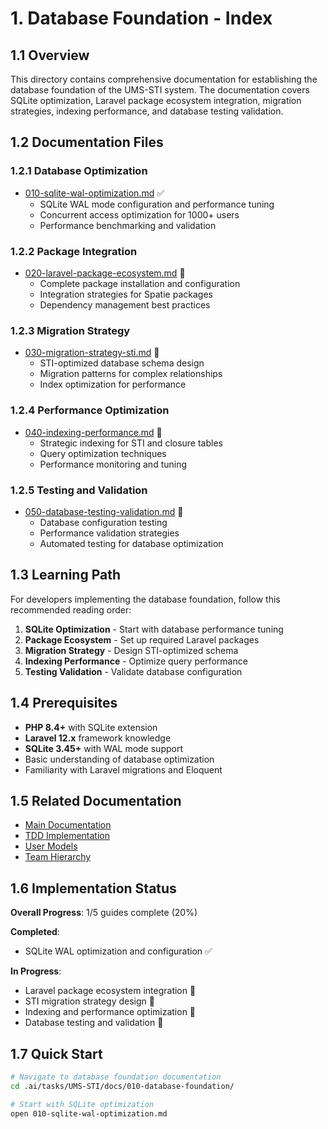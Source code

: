 # 1. Database Foundation - Index

## 1.1 Overview

This directory contains comprehensive documentation for establishing the database foundation of the UMS-STI system. The documentation covers SQLite optimization, Laravel package ecosystem integration, migration strategies, indexing performance, and database testing validation.

## 1.2 Documentation Files

### 1.2.1 Database Optimization
- [010-sqlite-wal-optimization.md](010-sqlite-wal-optimization.md) ✅
  - SQLite WAL mode configuration and performance tuning
  - Concurrent access optimization for 1000+ users
  - Performance benchmarking and validation

### 1.2.2 Package Integration
- [020-laravel-package-ecosystem.md](020-laravel-package-ecosystem.md) 🚧
  - Complete package installation and configuration
  - Integration strategies for Spatie packages
  - Dependency management best practices

### 1.2.3 Migration Strategy
- [030-migration-strategy-sti.md](030-migration-strategy-sti.md) 🚧
  - STI-optimized database schema design
  - Migration patterns for complex relationships
  - Index optimization for performance

### 1.2.4 Performance Optimization
- [040-indexing-performance.md](040-indexing-performance.md) 🚧
  - Strategic indexing for STI and closure tables
  - Query optimization techniques
  - Performance monitoring and tuning

### 1.2.5 Testing and Validation
- [050-database-testing-validation.md](050-database-testing-validation.md) 🚧
  - Database configuration testing
  - Performance validation strategies
  - Automated testing for database optimization

## 1.3 Learning Path

For developers implementing the database foundation, follow this recommended reading order:

1. **SQLite Optimization** - Start with database performance tuning
2. **Package Ecosystem** - Set up required Laravel packages
3. **Migration Strategy** - Design STI-optimized schema
4. **Indexing Performance** - Optimize query performance
5. **Testing Validation** - Validate database configuration

## 1.4 Prerequisites

- **PHP 8.4+** with SQLite extension
- **Laravel 12.x** framework knowledge
- **SQLite 3.45+** with WAL mode support
- Basic understanding of database optimization
- Familiarity with Laravel migrations and Eloquent

## 1.5 Related Documentation

- [Main Documentation](../README.md)
- [TDD Implementation](../100-implementation/tdd-implementation-process/000-index.md)
- [User Models](../020-user-models/000-index.md)
- [Team Hierarchy](../030-team-hierarchy/000-index.md)

## 1.6 Implementation Status

**Overall Progress**: 1/5 guides complete (20%)

**Completed**:
- SQLite WAL optimization and configuration ✅

**In Progress**:
- Laravel package ecosystem integration 🚧
- STI migration strategy design 🚧
- Indexing and performance optimization 🚧
- Database testing and validation 🚧

## 1.7 Quick Start

```bash
# Navigate to database foundation documentation
cd .ai/tasks/UMS-STI/docs/010-database-foundation/

# Start with SQLite optimization
open 010-sqlite-wal-optimization.md
```
